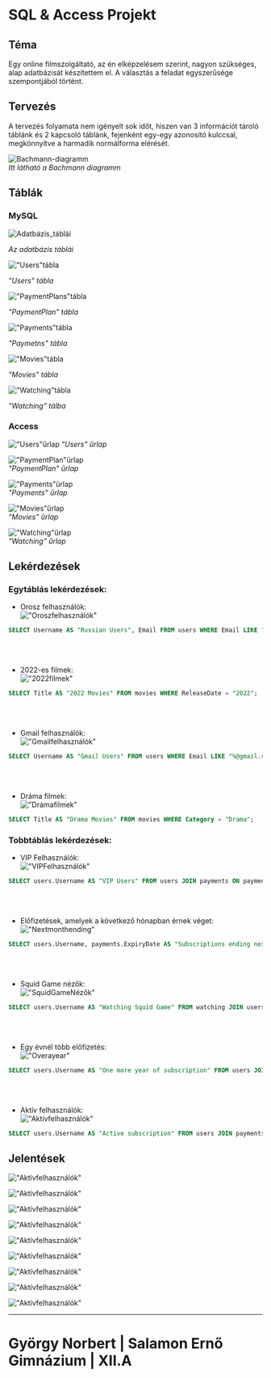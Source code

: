 # SQL & Access Projekt

## Téma
Egy online filmszolgáltató, az én elképzelésem szerint, nagyon szükséges, alap adatbázisát készítettem el. A választás a feladat egyszerűsége szempontjából történt.

## Tervezés
A tervezés folyamata nem igényelt sok időt, hiszen van 3 információt tároló táblánk és 2 kapcsoló táblánk, fejenként egy-egy azonosító kulccsal, megkönnyítve a harmadik normálforma elérését.

![Bachmann-diagramm](Screenshots/bachmann.png)<br>
*Itt látható a Bachmann diagramm*

## Táblák
### MySQL
![Adatbázis_táblái](Screenshots/database_tables.png)

*Az adatbázis táblái*

!["Users"tábla](Screenshots/users_table.png)

*"Users" tábla*

!["PaymentPlans"tábla](Screenshots/paymentplan_table.png)

*"PaymentPlan" tábla*

!["Payments"tábla](Screenshots/payments_table.png)

*"Paymetns" tábla*

!["Movies"tábla](Screenshots/movies_table.png)

*"Movies" tábla*

!["Watching"tábla](Screenshots/watching_table.png)

*"Watching" tálba*

### Access
!["Users"űrlap](Screenshots/users_fomr.png)
*"Users" űrlap*

!["PaymentPlan"űrlap](Screenshots/paymentplan_form.png)
<br>
*"PaymentPlan" űrlap*

!["Payments"űrlap](Screenshots/payments_form.png)
<br>
*"Payments" űrlap*

!["Movies"űrlap](Screenshots/movies_form.png)
<br>
*"Movies" űrlap*

!["Watching"űrlap](Screenshots/watching_form.png)
<br>
*"Watching" űrlap*

## Lekérdezések
### Egytáblás lekérdezések:
- Orosz felhasználók:<br>
!["Oroszfelhasználók"](Screenshots/firstquery.png)
```sql
SELECT Username AS "Russian Users", Email FROM users WHERE Email LIKE "%.ru";
```

<br>
<br>

- 2022-es filmek:<br>
!["2022filmek"](Screenshots/secondquery.png)
```sql
SELECT Title AS "2022 Movies" FROM movies WHERE ReleaseDate = "2022";
```

<br>
<br>

- Gmail felhasználók:<br>
!["Gmailfelhasználók"](Screenshots/thirdquery.png)
```sql
SELECT Username AS "Gmail Users" FROM users WHERE Email LIKE "%@gmail.com";
``` 

<br>
<br>

- Dráma filmek:<br>
!["Drámafilmek"](Screenshots/fourthquery.png)
```sql
SELECT Title AS "Drama Movies" FROM movies WHERE Category = "Drama";
```

### Tobbtáblás lekérdezések:
- VIP Felhasználók:<br>
!["VIPFelhasználók"](Screenshots/fifthquery.png)
```sql
SELECT users.Username AS "VIP Users" FROM users JOIN payments ON payments.UserID = users.UserID WHERE PaymentPlanID = 3;
```

<br>
<br>

- Előfizetések, amelyek a következő hónapban érnek véget:<br>
!["Nextmonthending"](Screenshots/sixthquery.png)
```sql
SELECT users.Username, payments.ExpiryDate AS "Subscriptions ending next month" FROM users JOIN payments ON payments.UserID = users.UserID WHERE payments.ExpiryDate < "2022-12-31";
```

<br>
<br>

- Squid Game nézők:<br>
!["SquidGameNézők"](Screenshots/seventhquery.png)
```sql
SELECT users.Username AS "Watching Squid Game" FROM watching JOIN users ON users.UserID = watching.UserID JOIN movies ON movies.MovieID = watching.MovieID WHERE movies.MovieID = 1;
```

<br>
<br>

- Egy évnél több előfizetés:<br>
!["Overayear"](Screenshots/eighthquery.png)
```sql
SELECT users.Username AS "One more year of subscription" FROM users JOIN payments ON payments.UserID = users.UserID WHERE payments.ExpiryDate > "2023-11-7";
```

<br>
<br>

- Aktív felhasználók:<br>
!["Aktívfelhasználók"](Screenshots/ninethquery.png)
```sql
SELECT users.Username AS "Active subscription" FROM users JOIN payments ON payments.UserID = users.UserID WHERE payments.IsActive = 1;
```

## Jelentések

!["Aktívfelhasználók"](Screenshots/question1.png)

!["Aktívfelhasználók"](Screenshots/question2.png)

!["Aktívfelhasználók"](Screenshots/question3.png)

!["Aktívfelhasználók"](Screenshots/question4.png)

!["Aktívfelhasználók"](Screenshots/question5.png)

!["Aktívfelhasználók"](Screenshots/question6.png)

!["Aktívfelhasználók"](Screenshots/question7.png)

!["Aktívfelhasználók"](Screenshots/question8.png)

!["Aktívfelhasználók"](Screenshots/question9.png)

<hr>

# György Norbert | Salamon Ernő Gimnázium | XII.A
